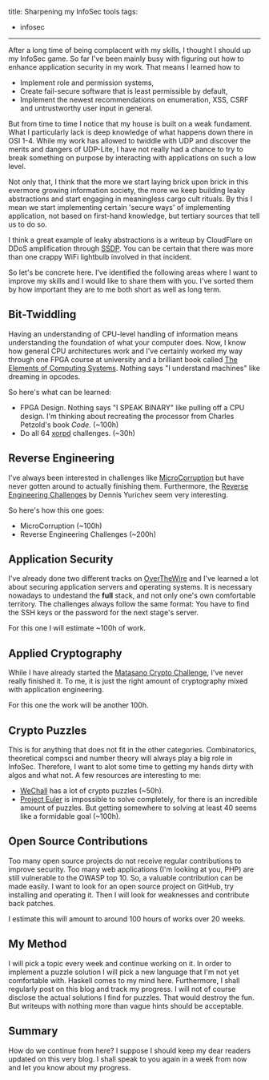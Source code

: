 title: Sharpening my InfoSec tools
tags:
  - infosec
---

After a long time of being complacent with my skills, I thought I should up
my InfoSec game. So far I've been mainly busy with figuring out how to enhance
application security in my work. That means I learned how to

- Implement role and permission systems,
- Create fail-secure software that is least permissible by default,
- Implement the newest recommendations on enumeration, XSS, CSRF and
  untrustworthy user input in general.

But from time to time I notice that my house is built on a weak fundament. What
I particularly lack is deep knowledge of what happens down there in OSI 1-4.
While my work has allowed to twiddle with UDP and discover the merits and
dangers of UDP-Lite, I have not really had a chance to try to break something
on purpose by interacting with applications on such a low level.

Not only that, I think that the more we start laying brick upon brick in this
evermore growing information society, the more we keep building leaky
abstractions and start engaging in meaningless cargo cult rituals. By this I
mean we start implementing certain 'secure ways' of implementing application,
not based on first-hand knowledge, but tertiary sources that tell us to do so.

I think a great example of leaky abstractions is a writeup by CloudFlare on
DDoS amplification through [SSDP](https://blog.cloudflare.com/ssdp-100gbps/).
You can be certain that there was more than one crappy WiFi lightbulb involved
in that incident.

So let's be concrete here. I've identified the following areas where I want to
improve my skills and I would like to share them with you. I've sorted them
by how important they are to me both short as well as long term.

## Bit-Twiddling

Having an understanding of CPU-level handling of information means
understanding the foundation of what your computer does. Now, I know how
general CPU architectures work and I've certainly worked my way through
one FPGA course at university and a brilliant book called
[The Elements of Computing Systems](http://nand2tetris.org/). Nothing says
"I understand machines" like dreaming in opcodes.

So here's what can be learned:

- FPGA Design. Nothing says "I SPEAK BINARY" like pulling off a CPU design.
  I'm thinking about recreating the  processor from Charles Petzold's book
  _Code_. (~100h)
- Do all 64 [xorpd](https://www.xorpd.net/pages/xchg_rax/snip_00.html)
  challenges. (~30h)

## Reverse Engineering

I've always been interested in challenges like
[MicroCorruption](https://microcorruption.com/login) but have never gotten
around to actually finishing them. Furthermore, the
[Reverse Engineering Challenges](https://challenges.re/) by Dennis Yurichev
seem very interesting.

So here's how this one goes:

- MicroCorruption (~100h)
- Reverse Engineering Challenges (~200h)

## Application Security

I've already done two different tracks on
[OverTheWire](http://overthewire.org/wargames/) and I've learned a lot about
securing application servers and operating systems. It is necessary nowadays
to undestand the __full__ stack, and not only one's own comfortable territory.
The challenges always follow the same format: You have to find the SSH
keys or the password for the next stage's server.

For this one I will estimate ~100h of work.

## Applied Cryptography

While I have already started the
[Matasano Crypto Challenge](http://cryptopals.com/), I've never really finished
it. To me, it is just the right amount of cryptography mixed with application
engineering.

For this one the work will be another 100h.

## Crypto Puzzles

This is for anything that does not fit in the other categories. Combinatorics,
theoretical compsci and number theory will always play a big role in InfoSec.
Therefore, I want to alot some time to getting my hands dirty with algos and
what not. A few resources are interesting to me:

- [WeChall](https://www.wechall.net/about_wechall) has a lot of crypto puzzles
  (~50h).
- [Project Euler](https://projecteuler.net/) is impossible to solve completely,
  for there is an incredible amount of puzzles. But getting somewhere to
  solving at least 40 seems like a formidable goal (~100h).

## Open Source Contributions

Too many open source projects do not receive regular contributions to improve
security. Too many web applications (I'm looking at you, PHP) are still
vulnerable to the OWASP top 10. So, a valuable contribution can be made easily.
I want to look for an open source project on GitHub, try installing and
operating it. Then I will look for weaknesses and contribute back patches.

I estimate this will amount to around 100 hours of works over 20 weeks.

## My Method

I will pick a topic every week and continue working on it. In order to
implement a puzzle solution I will pick a new language that I'm not yet
comfortable with. Haskell comes to my mind here. Furthermore, I shall regularly
post on this blog and track my progress. I will not of course disclose the
actual solutions I find for puzzles. That would destroy the fun. But writeups
with nothing more than vague hints should be acceptable.

## Summary

How do we continue from here? I suppose I should keep my dear readers updated
on this very blog. I shall speak to you again in a week from now and let
you know about my progress.

